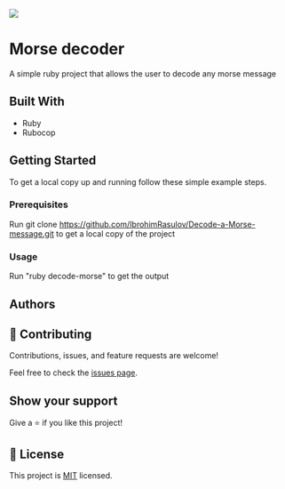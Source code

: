 ![](https://img.shields.io/badge/Microverse-blueviolet)

# Morse decoder

A simple ruby project that allows the user to decode any morse message

## Built With

- Ruby
- Rubocop

## Getting Started

To get a local copy up and running follow these simple example steps.

### Prerequisites

Run git clone https://github.com/IbrohimRasulov/Decode-a-Morse-message.git to get a local copy of the project

### Usage

Run "ruby decode-morse" to get the output

## Authors



## 🤝 Contributing

Contributions, issues, and feature requests are welcome!

Feel free to check the [issues page](../../issues/).

## Show your support

Give a ⭐️ if you like this project!

## 📝 License

This project is [MIT](./MIT.md) licensed.
